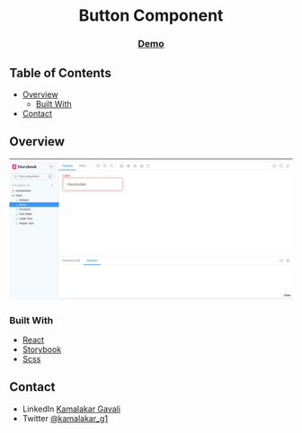 <!-- Please update value in the {}  -->

<h1 align="center">Button Component</h1>
<div align="center">
  <h3>
    <a href="https://6179adf4d9a2d4003a5963b7-iwispkqlbd.chromatic.com/">
      Demo
    </a>
  
  </h3>
</div>

<!-- TABLE OF CONTENTS -->

## Table of Contents

- [Overview](#overview)
  - [Built With](#built-with)
- [Contact](#contact)


<!-- OVERVIEW -->

## Overview

![screenshot](./public/inputDemoScreenshot.png)

<!-- Introduce your projects by taking a screenshot or a gif. Try to tell visitors a story about your project by answering:

- Where can I see your demo?
- What was your experience?
- What have you learned/improved?
- Your wisdom? :) -->

### Built With

<!-- This section should list any major frameworks that you built your project using. Here are a few examples.-->

- [React](https://reactjs.org/)
- [Storybook](https://storybook.js.org/)
- [Scss](https://sass-lang.com/)

## Contact
- LinkedIn [Kamalakar Gavali](https://in.linkedin.com/in/kamalakar-gavali)
- Twitter [@kamalakar_g1](https://twitter.com/kamalakar_g1)